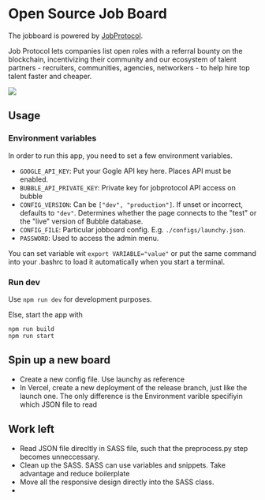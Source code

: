 # Open Source Job Board


The jobboard is powered by [JobProtocol](https://www.jobprotocol.com).  

Job Protocol lets companies list open roles with a referral bounty on the blockchain, incentivizing their community and our ecosystem of talent partners - recruiters, communities, agencies, networkers - to help hire top talent faster and cheaper.

![](https://uploads-ssl.webflow.com/624328d75b9d60a4652c67d5/624328d75b9d605b1c2c68f5_Group%2520228-p-500.png)

## Usage

### Environment variables

In order to run this app, you need to set a few environment variables. 

- `GOOGLE_API_KEY`: Put your Gogle API key here. Places API must be enabled.
- `BUBBLE_API_PRIVATE_KEY`: Private key for jobprotocol API access on bubble
- `CONFIG_VERSION`: Can be `["dev", "production"]`. If unset or incorrect, defaults to `"dev"`. Determines whether the page connects to the "test" or the "live" version of Bubble database.
- `CONFIG_FILE`: Particular jobboard config. E.g. `./configs/launchy.json`.
- `PASSWORD`: Used to access the admin menu.

You can set variable wit `export VARIABLE="value"` or put the same command into your .bashrc to load it automatically when you start a terminal.

### Run dev

Use `npm run dev` for development purposes.  

Else, start the app with

```
npm run build
npm run start
```

## Spin up a new board
 - Create a new config file. Use launchy as reference
 - In Vercel, create a new deployment of the release branch, just like the launch one. The only difference is the Environment varible specifiyin which JSON file to read
 
## Work left
- Read JSON file direcltly in SASS file, such that the preprocess.py step becomes unneccessary.
- Clean up the SASS. SASS can use variables and snippets. Take advantage and reduce boilerplate
- Move all the responsive design directly into the SASS class.
 -

